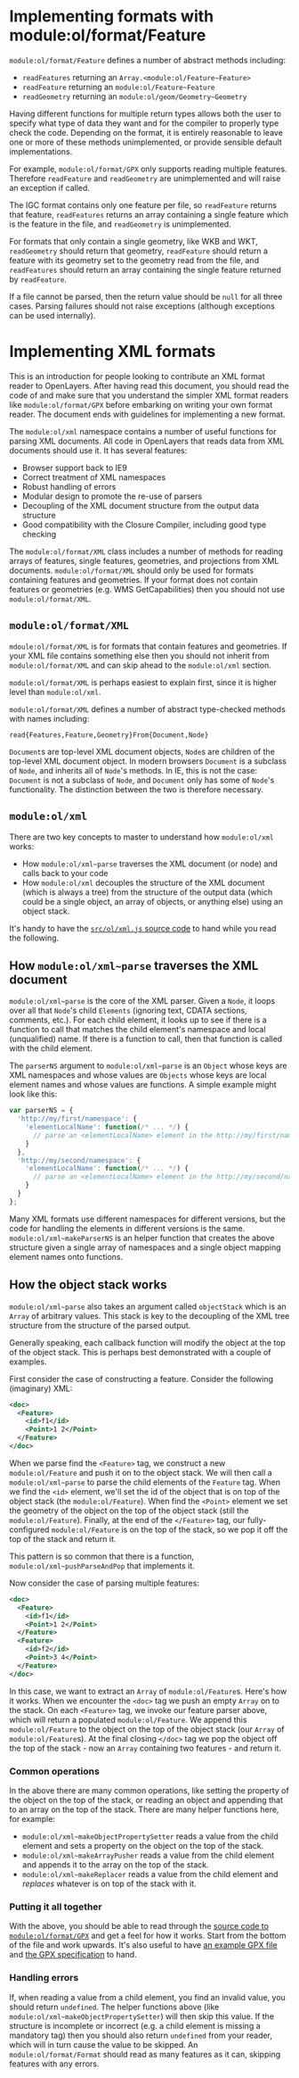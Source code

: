 # Implementing formats with module:ol/format/Feature
`module:ol/format/Feature` defines a number of abstract methods including:

* `readFeatures` returning an `Array.<module:ol/Feature~Feature>`
* `readFeature` returning an `module:ol/Feature~Feature`
* `readGeometry` returning an `module:ol/geom/Geometry~Geometry`

Having different functions for multiple return types allows both the user to specify what type of data they want and for the compiler to properly type check the code. Depending on the format, it is entirely reasonable to leave one or more of these methods unimplemented, or provide sensible default implementations.

For example, `module:ol/format/GPX` only supports reading multiple features.  Therefore `readFeature` and `readGeometry` are unimplemented and will raise an exception if called.

The IGC format contains only one feature per file, so `readFeature` returns that feature, `readFeatures` returns an array containing a single feature which is the feature in the file, and `readGeometry` is unimplemented.

For formats that only contain a single geometry, like WKB and WKT, `readGeometry` should return that geometry, `readFeature` should return a feature with its geometry set to the geometry read from the file, and `readFeatures` should return an array containing the single feature returned by `readFeature`.

If a file cannot be parsed, then the return value should be `null` for all three cases. Parsing failures should not raise exceptions (although exceptions can be used internally).


# Implementing XML formats

This is an introduction for people looking to contribute an XML format reader to OpenLayers. After having read this document, you should read the code of and make sure that you understand the simpler XML format readers like `module:ol/format/GPX` before embarking on writing your own format reader.
The document ends with guidelines for implementing a new format.

The `module:ol/xml` namespace contains a number of useful functions for parsing XML documents. All code in OpenLayers that reads data from XML documents should use it. It has several features:

* Browser support back to IE9
* Correct treatment of XML namespaces
* Robust handling of errors
* Modular design to promote the re-use of parsers
* Decoupling of the XML document structure from the output data structure
* Good compatibility with the Closure Compiler, including good type checking

The `module:ol/format/XML` class includes a number of methods for reading arrays of features, single features, geometries, and projections from XML documents. `module:ol/format/XML` should only be used for formats containing features and geometries.  If your format does not contain features or geometries (e.g. WMS GetCapabilities) then you should not use `module:ol/format/XML`.

## `module:ol/format/XML`

`mdoule:ol/format/XML` is for formats that contain features and geometries. If your XML file contains something else then you should not inherit from `module:ol/format/XML` and can skip ahead to the `module:ol/xml` section.

`module:ol/format/XML` is perhaps easiest to explain first, since it is higher level than `module:ol/xml`.

`module:ol/format/XML` defines a number of abstract type-checked methods with names including:

    read{Features,Feature,Geometry}From{Document,Node}

`Document`s are top-level XML document objects, `Node`s are children of the top-level XML document object. In modern browsers `Document` is a subclass of `Node`, and inherits all of `Node`'s methods.  In IE, this is not the case: `Document` is not a subclass of `Node`, and `Document` only has some of `Node`'s functionality.  The distinction between the two is therefore necessary.

## `module:ol/xml`

There are two key concepts to master to understand how `module:ol/xml` works:

* How `module:ol/xml~parse` traverses the XML document (or node) and calls back to your code
* How `module:ol/xml` decouples the structure of the XML document (which is always a tree) from the structure of the output data (which could be a single object, an array of objects, or anything else) using an object stack.

It's handy to have the [`src/ol/xml.js` source code](https://github.com/openlayers/openlayers/blob/master/src/ol/xml.js) to hand while you read the following.

## How `module:ol/xml~parse` traverses the XML document

`module:ol/xml~parse` is the core of the XML parser. Given a `Node`, it loops over all that `Node`'s child `Elements` (ignoring text, CDATA sections, comments, etc.). For each child element, it looks up to see if there is a function to call that matches the child element's namespace and local (unqualified) name. If there is a function to call, then that function is called with the child element.

The `parserNS` argument to `module:ol/xml~parse` is an `Object` whose keys are XML namespaces and whose values are `Objects` whose keys are local element names and whose values are functions.  A simple example might look like this:

```js
var parserNS = {
  'http://my/first/namespace': {
    'elementLocalName': function(/* ... */) {
      // parse an <elementLocalName> element in the http://my/first/namespace namespace
    }
  },
  'http://my/second/namespace': {
    'elementLocalName': function(/* ... */) {
      // parse an <elementLocalName> element in the http://my/second/namespace namespace
    }
  }
};
```

Many XML formats use different namespaces for different versions, but the code for handling the elements in different versions is the same.  `module:ol/xml~makeParserNS` is an helper function that creates the above structure given a single array of namespaces and a single object mapping element names onto functions.

## How the object stack works

`module:ol/xml~parse` also takes an argument called `objectStack` which is an `Array` of arbitrary values. This stack is key to the decoupling of the XML tree structure from the structure of the parsed output.

Generally speaking, each callback function will modify the object at the top of the object stack. This is perhaps best demonstrated with a couple of examples.

First consider the case of constructing a feature.  Consider the following (imaginary) XML:

```xml
<doc>
  <Feature>
    <id>f1</id>
    <Point>1 2</Point>
  </Feature>
</doc>
```

When we parse find the `<Feature>` tag, we construct a new `module:ol/Feature` and push it on to the object stack. We will then call a `module:ol/xml~parse` to parse the child elements of the `Feature` tag. When we find the `<id>` element, we'll set the id of the object that is on top of the object stack (the `module:ol/Feature`).  When find the `<Point>` element we set the geometry of the object on the top of the object stack (still the `module:ol/Feature`). Finally, at the end of the `</Feature>` tag, our fully-configured `module:ol/Feature` is on the top of the stack, so we pop it off the top of the stack and return it.

This pattern is so common that there is a function, `module:ol/xml~pushParseAndPop` that implements it.

Now consider the case of parsing multiple features:

```xml
<doc>
  <Feature>
    <id>f1</id>
    <Point>1 2</Point>
  </Feature>
  <Feature>
    <id>f2</id>
    <Point>3 4</Point>
  </Feature>
</doc>
```

In this case, we want to extract an `Array` of `module:ol/Feature`s. Here's how it works. When we encounter the `<doc>` tag we push an empty `Array` on to the stack. On each `<Feature>` tag, we invoke our feature parser above, which will return a populated `module:ol/Feature`. We append this `module:ol/Feature` to the object on the top of the object stack (our `Array` of `module:ol/Feature`s). At the final closing `</doc>` tag we pop the object off the top of the stack - now an `Array` containing two features - and return it.

### Common operations

In the above there are many common operations, like setting the property of the object on the top of the stack, or reading an object and appending that to an array on the top of the stack. There are many helper functions here, for example:

* `module:ol/xml~makeObjectPropertySetter` reads a value from the child element and sets a property on the object on the top of the stack.
* `module:ol/xml~makeArrayPusher` reads a value from the child element and appends it to the array on the top of the stack.
* `module:ol/xml~makeReplacer` reads a value from the child element and *replaces* whatever is on top of the stack with it.

### Putting it all together

With the above, you should be able to read through the [source code to `module:ol/format/GPX`](https://github.com/openlayers/openlayers/blob/master/src/ol/format/gpxformat.js) and get a feel for how it works. Start from the bottom of the file and work upwards. It's also useful to have [an example GPX file](http://www.topografix.com/fells_loop.gpx) and [the GPX specification](http://www.topografix.com/GPX/1/1/) to hand.

### Handling errors

If, when reading a value from a child element, you find an invalid value, you should return `undefined`. The helper functions above (like `module:ol/xml~makeObjectPropertySetter`) will then skip this value. If the structure is incomplete or incorrect (e.g. a child element is missing a mandatory tag) then you should also return `undefined` from your reader, which will in turn cause the value to be skipped.
An `module:ol/format/Format` should read as many features as it can, skipping features with any errors.


